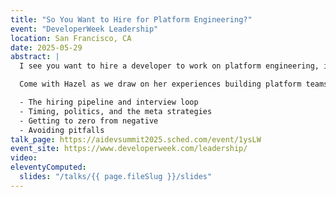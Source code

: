 ```yaml
---
title: "So You Want to Hire for Platform Engineering?"
event: "DeveloperWeek Leadership"
location: San Francisco, CA
date: 2025-05-29
abstract: |
  I see you want to hire a developer to work on platform engineering, internal developer tooling, developer experience, and the overall generally intangible but admirable goal of "making life better for devs". That’s awesome; you've got one hell of a challenge ahead of you. This role is extremely difficult to hire for. In my opinion, and in my experience, it’s been the most difficult role in the company outside of senior leadership, and the most likely to fail; if there ever was a role that burns people out, it’s this one.

  Come with Hazel as we draw on her experiences building platform teams and organizations in order to talk about making this platform engineering thing a reality. In doing so, we'll end up discussing topics such as

  - The hiring pipeline and interview loop
  - Timing, politics, and the meta strategies
  - Getting to zero from negative
  - Avoiding pitfalls
talk_page: https://aidevsummit2025.sched.com/event/1ysLW
event_site: https://www.developerweek.com/leadership/
video:
eleventyComputed:
  slides: "/talks/{{ page.fileSlug }}/slides"
---
```

